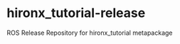 hironx_tutorial-release
=======================

ROS Release Repository for hironx_tutorial metapackage
